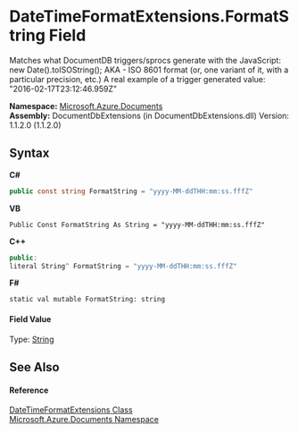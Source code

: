# DateTimeFormatExtensions.FormatString Field
 

Matches what DocumentDB triggers/sprocs generate with the JavaScript: new Date().toISOString(); AKA - ISO 8601 format (or, one variant of it, with a particular precision, etc.) A real example of a trigger generated value: "2016-02-17T23:12:46.959Z"

**Namespace:**&nbsp;<a href="856b2e23-9c8b-2618-f913-67d85d500616">Microsoft.Azure.Documents</a><br />**Assembly:**&nbsp;DocumentDbExtensions (in DocumentDbExtensions.dll) Version: 1.1.2.0 (1.1.2.0)

## Syntax

**C#**<br />
``` C#
public const string FormatString = "yyyy-MM-ddTHH:mm:ss.fffZ"
```

**VB**<br />
``` VB
Public Const FormatString As String = "yyyy-MM-ddTHH:mm:ss.fffZ"
```

**C++**<br />
``` C++
public:
literal String^ FormatString = "yyyy-MM-ddTHH:mm:ss.fffZ"
```

**F#**<br />
``` F#
static val mutable FormatString: string
```


#### Field Value
Type: <a href="http://msdn2.microsoft.com/en-us/library/s1wwdcbf" target="_blank">String</a>

## See Also


#### Reference
<a href="5170affb-a6da-2801-1bd3-714bc07d5356">DateTimeFormatExtensions Class</a><br /><a href="856b2e23-9c8b-2618-f913-67d85d500616">Microsoft.Azure.Documents Namespace</a><br />
